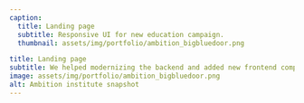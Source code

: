 ```yaml
---
caption:
  title: Landing page
  subtitle: Responsive UI for new education campaign.
  thumbnail: assets/img/portfolio/ambition_bigbluedoor.png

title: Landing page
subtitle: We helped modernizing the backend and added new frontend components for a new campaign.
image: assets/img/portfolio/ambition_bigbluedoor.png
alt: Ambition institute snapshot
---
```


<!--

Use this area to describe your project. **Markdown** supported. This entry (project1.md) uses links for the image sources. All other projects in the portfolio use local images. Both work just fine! Lorem ipsum dolor sit amet, consectetur adipisicing elit.

{:.list-inline}

- Date: January 2017
- Client: Threads
- Category: Illustration

-->
